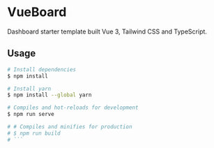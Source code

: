 # VueBoard

Dashboard starter template built Vue 3, Tailwind CSS and TypeScript.


## Usage

```bash
# Install dependencies
$ npm install

# Install yarn
$ npm install --global yarn

# Compiles and hot-reloads for development
$ npm run serve

# # Compiles and minifies for production
# $ npm run build
# ```
